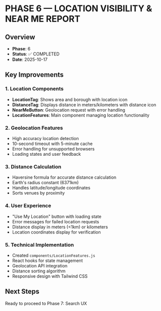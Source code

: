 # PHASE 6 — LOCATION VISIBILITY & NEAR ME REPORT

## Overview
- **Phase**: 6
- **Status**: ✅ COMPLETED
- **Date**: 2025-10-17

## Key Improvements

### 1. Location Components
- **LocationTag**: Shows area and borough with location icon
- **DistanceTag**: Displays distance in meters/kilometers with distance icon
- **NearMeButton**: Geolocation request with error handling
- **LocationFeatures**: Main component managing location functionality

### 2. Geolocation Features
- High accuracy location detection
- 10-second timeout with 5-minute cache
- Error handling for unsupported browsers
- Loading states and user feedback

### 3. Distance Calculation
- Haversine formula for accurate distance calculation
- Earth's radius constant (6371km)
- Handles latitude/longitude coordinates
- Sorts venues by proximity

### 4. User Experience
- "Use My Location" button with loading state
- Error messages for failed location requests
- Distance display in meters (<1km) or kilometers
- Location coordinates display for verification

### 5. Technical Implementation
- Created `components/LocationFeatures.js`
- React hooks for state management
- Geolocation API integration
- Distance sorting algorithm
- Responsive design with Tailwind CSS

## Next Steps
Ready to proceed to Phase 7: Search UX
